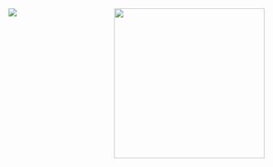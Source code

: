 <div>
  <img src="https://github-readme-stats.vercel.app/api?username=yangziwen&show_icons=true&hide_title=true&hide=contribs&include_all_commits=true" style="float: left"/>
  <img src="https://github-readme-stats.vercel.app//api/top-langs/?username=yangziwen&layout=compact"  style="width: 296px; float: right"/>
</div>
